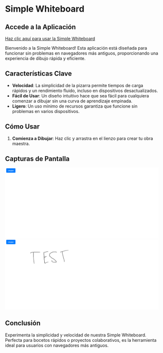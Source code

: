 # Simple Whiteboard

## Accede a la Aplicación

[Haz clic aquí para usar la Simple Whiteboard](https://darylllorenzo.github.io/SimpleWhiteboard.github.io/) 

Bienvenido a la Simple Whiteboard! Esta aplicación está diseñada para funcionar sin problemas en navegadores más antiguos, proporcionando una experiencia de dibujo rápida y eficiente.

## Características Clave

- **Velocidad**: La simplicidad de la pizarra permite tiempos de carga rápidos y un rendimiento fluido, incluso en dispositivos desactualizados.
- **Fácil de Usar**: Un diseño intuitivo hace que sea fácil para cualquiera comenzar a dibujar sin una curva de aprendizaje empinada.
- **Ligero**: Un uso mínimo de recursos garantiza que funcione sin problemas en varios dispositivos.

## Cómo Usar

1. **Comienza a Dibujar**: Haz clic y arrastra en el lienzo para crear tu obra maestra.


## Capturas de Pantalla

<img alt="IMG_1" src="/imgs/1.png"> 
<img alt="IMG_2" src="/imgs/2.png">

## Conclusión

Experimenta la simplicidad y velocidad de nuestra Simple Whiteboard. Perfecta para bocetos rápidos o proyectos colaborativos, es la herramienta ideal para usuarios con navegadores más antiguos.
